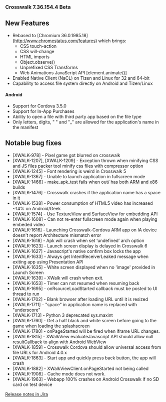 ### Crosswalk 7.36.154.4 Beta

## New Features

* Rebased to [Chromium 36.0.1985.18] (http://www.chromestatus.com/features) which brings:
   * CSS touch-action
   * CSS will-change
   * HTML imports
   * Object.observe()
   * Unprefixed CSS Transforms
   * Web Animations JavaScript API [element.animate()]
* Enabled Native Client (NaCL) on Tizen and Linux for 32 and 64-bit
* Capability to access file system directly on Android and Tizen/Linux

#### Android

* Support for Cordova 3.5.0
* Support for In-App Purchases 
* Ability to open a file with third party app based on the file type
* Only letters, digits, " " and "_" are allowed for the application's name in the manifest

## Notable bug fixes

* [XWALK-978] - Pixel game got blurred on crosswalk
* [XWALK-1207], [XWALK-1209] - Exception thrown when minifying CSS and JS files packer tool minify css files with compressor option
* [XWALK-1245] - Font rendering is weird in Crosswalk 5
* [XWALK-1367] - Unable to launch application in fullscreen mode
* [XWALK-1466] - make_apk_test fails when out/ has both ARM and x86 builds
* [XWALK-1476] - Crosswalk crashes if the application name has a space in it
* [XWALK-1538] - Power consumption of HTML5 video has increased ~14% on Android/Geek
* [XWALK-1574] - Use TextureView and SurfaceView for embedding API
* [XWALK-1608] - Can not re-enter fullscreen mode again when playing embeded video
* [XWALK-1616] - Launching Crosswalk-Cordova ARM app on IA device doesn't report Architecture mismatch error
* [XWALK-1618] - Apk will crash when set ‘undefined’ arch option
* [XWALK-1623] - Launch screen display is delayed in Crosswalk 6
* [XWALK-1627] - Javascript's native confirm box locks the app
* [XWALK-1633] - Always get IntentReceiverLeaked message when exiting app using Presentation API
* [XWALK-1635] - White screen displayed when no 'image' provided in Launch Screen
* [XWALK-1639] - XWalk will crash when exit.
* [XWALK-1653] - Timer can not resumed when resuming back
* [XWALK-1695] - onRsourceLoadStarted callback must be posted to UI thread to run
* [XWALK-1702] - Blank browser after loading URL until it is resized
* [XWALK-1711] - "space" in application name is replaced with "underscore"
* [XWALK-1713] - Python 3 deprecated sys.maxint
* [XWALK-1760] - Get a half black and white screen before going to the game when loading the splashscreen
* [XWALK-1780] - onPageStarted will be fired when iframe URL changes.
* [XWALK-1815] - XWalkView evaluateJavascript API should allow null resultCallback to align with Android WebView
* [XWALK-1859] - Crosswalk Cordova should allow universal access from file URLs for Android 4.0.x
* [XWALK-1863] - Start app and quickly press back button, the app will crash
* [XWALK-1882] - XWalkViewClient.onPageStarted not being called
* [XWALK-1908] - Cache mode does not work.
* [XWALK-1963] - Webapp 100% crashes on Android Crosswalk if no SD card on test device

[Release notes in Jira](https://crosswalk-project.org/jira/secure/ReleaseNote.jspa?projectId=10001&version=10606)
